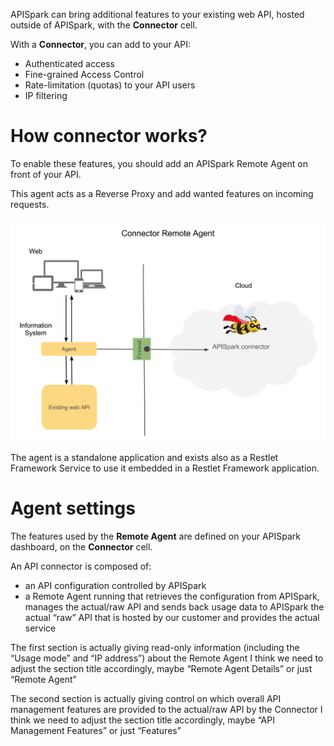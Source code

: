 
APISpark can bring additional features to your existing web API, hosted outside of APISpark, with the **Connector** cell.

With a **Connector**, you can add to your API:
* Authenticated access
* Fine-grained Access Control
* Rate-limitation (quotas) to your API users
* IP filtering

# How connector works?

To enable these features, you should add an APISpark Remote Agent on front of your API.

This agent acts as a Reverse Proxy and add wanted features on incoming requests.

![APISPark remote agent](images/apispark-remote-agent.jpg "APISPark remote agent")

The agent is a standalone application and exists also as a Restlet Framework Service to use it embedded in a Restlet Framework application.

<!-- TODO add download link and restlet framework guide link -->

# Agent settings

The features used by the **Remote Agent** are defined on your APISpark dashboard, on the **Connector** cell.

An API connector is composed of:

 * an API configuration controlled by APISpark
 * a Remote Agent running that retrieves the configuration from APISpark, manages the actual/raw API and sends back usage data to APISpark
the actual “raw” API that is hosted by our customer and provides the actual service

The first section is actually giving read-only information (including the “Usage mode” and “IP address”) about the Remote Agent
I think we need to adjust the section title accordingly, maybe “Remote Agent Details” or just “Remote Agent”

The second section is actually giving control on which overall API management features are provided to the actual/raw API by the Connector
I think we need to adjust the section title accordingly, maybe “API Management Features” or just “Features”
